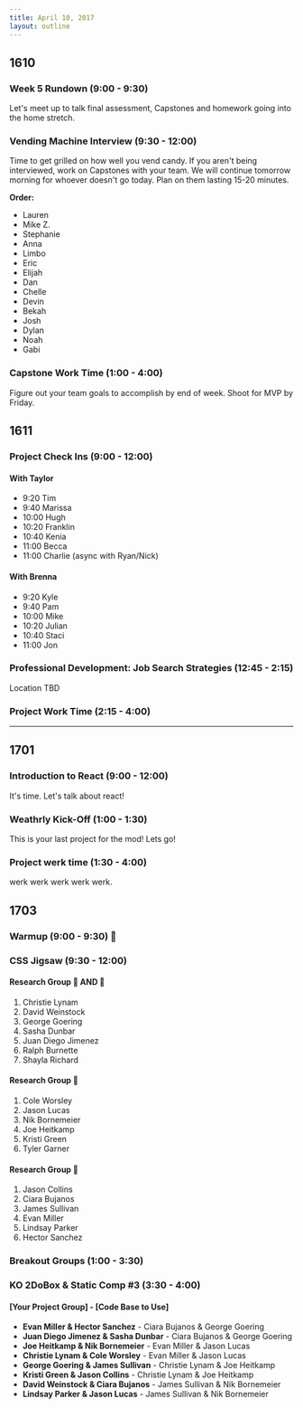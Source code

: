 ```yaml
---
title: April 10, 2017
layout: outline
---
```


## 1610

### Week 5 Rundown (9:00 - 9:30)
Let's meet up to talk final assessment, Capstones and homework going into the home stretch.

### Vending Machine Interview (9:30 - 12:00)
Time to get grilled on how well you vend candy. If you aren't being interviewed, work on Capstones with your team. We will continue tomorrow morning for whoever doesn't go today. Plan on them lasting 15-20 minutes.

**Order:**
* Lauren
* Mike Z.
* Stephanie
* Anna
* Limbo
* Eric
* Elijah
* Dan
* Chelle
* Devin
* Bekah
* Josh
* Dylan
* Noah
* Gabi

### Capstone Work Time (1:00 - 4:00)
Figure out your team goals to accomplish by end of week. Shoot for MVP by Friday.

## 1611

### Project Check Ins  (9:00 - 12:00)

#### With Taylor
  - 9:20  Tim  
  - 9:40  Marissa  
  - 10:00 Hugh  
  - 10:20 Franklin  
  - 10:40 Kenia  
  - 11:00 Becca  
  - 11:00 Charlie (async with Ryan/Nick)  

#### With Brenna
  - 9:20  Kyle  
  - 9:40  Pam  
  - 10:00 Mike  
  - 10:20 Julian  
  - 10:40 Staci  
  - 11:00 Jon  

### Professional Development: Job Search Strategies (12:45 - 2:15)  
Location TBD

### Project Work Time (2:15 - 4:00)

-----------------------------------------------

## 1701

### Introduction to React (9:00 - 12:00)

It's time. Let's talk about react!

### Weathrly Kick-Off (1:00 - 1:30)

This is your last project for the mod! Lets go!

### Project werk time (1:30 - 4:00)

werk werk werk werk werk.

## 1703

### Warmup (9:00 - 9:30) :muscle:

### CSS Jigsaw (9:30 - 12:00)

#### Research Group :panda_face: AND :ant:

1. Christie Lynam
2. David Weinstock
3. George Goering
4. Sasha Dunbar
5. Juan Diego Jimenez
6. Ralph Burnette
7. Shayla Richard

#### Research Group :snake:

1. Cole Worsley
2. Jason Lucas
3. Nik Bornemeier
4. Joe Heitkamp
5. Kristi Green
6. Tyler Garner

#### Research Group :dragon:

1. Jason Collins
2. Ciara Bujanos
3. James Sullivan
4. Evan Miller
5. Lindsay Parker
6. Hector Sanchez

### Breakout Groups (1:00 - 3:30)

### KO 2DoBox & Static Comp #3 (3:30 - 4:00)

#### [**Your Project Group**] - [Code Base to Use]

* **Evan Miller & Hector Sanchez** - Ciara Bujanos & George Goering
* **Juan Diego Jimenez & Sasha Dunbar** - Ciara Bujanos & George Goering
* **Joe Heitkamp & Nik Bornemeier** - Evan Miller & Jason Lucas
* **Christie Lynam & Cole Worsley** - Evan Miller & Jason Lucas
* **George Goering & James Sullivan** - Christie Lynam & Joe Heitkamp
* **Kristi Green & Jason Collins** - Christie Lynam & Joe Heitkamp
* **David Weinstock & Ciara Bujanos** - James Sullivan & Nik Bornemeier
* **Lindsay Parker & Jason Lucas** - James Sullivan & Nik Bornemeier
